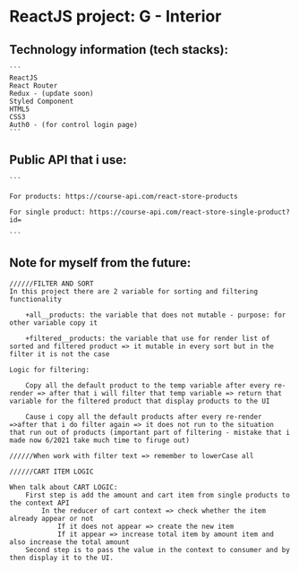 # ReactJS project: G - Interior

## Technology information (tech stacks):

    ```
    ReactJS
    React Router
    Redux - (update soon)
    Styled Component
    HTML5
    CSS3
    Auth0 - (for control login page)
    ```

## Public API that i use:

    ```

    For products: https://course-api.com/react-store-products

    For single product: https://course-api.com/react-store-single-product?id=

    ```

## Note for myself from the future:

    //////FILTER AND SORT
    In this project there are 2 variable for sorting and filtering functionality

        +all__products: the variable that does not mutable - purpose: for other variable copy it

        +filtered__products: the variable that use for render list of sorted and filtered product => it mutable in every sort but in the filter it is not the case

    Logic for filtering:

        Copy all the default product to the temp variable after every re-render => after that i will filter that temp variable => return that variable for the filtered product that display products to the UI

        Cause i copy all the default products after every re-render =>after that i do filter again => it does not run to the situation that run out of products (important part of filtering - mistake that i made now 6/2021 take much time to firuge out)

    //////When work with filter text => remember to lowerCase all

    //////CART ITEM LOGIC

    When talk about CART LOGIC:
        First step is add the amount and cart item from single products to the context API
            In the reducer of cart context => check whether the item already appear or not
                If it does not appear => create the new item
                If it appear => increase total item by amount item and also increase the total amount
        Second step is to pass the value in the context to consumer and by then display it to the UI.
